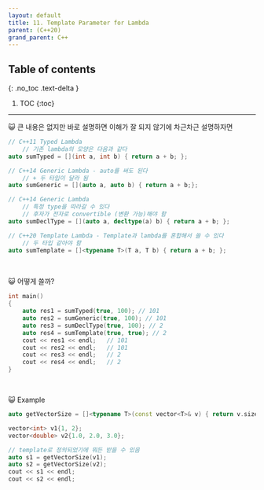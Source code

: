 ```yaml
---
layout: default
title: 11. Template Parameter for Lambda
parent: (C++20)
grand_parent: C++
---
```


## Table of contents
{: .no_toc .text-delta }

1. TOC
{:toc}

---

😺 큰 내용은 없지만 바로 설명하면 이해가 잘 되지 않기에 차근차근 설명하자면

```cpp
// C++11 Typed Lambda
    // 기존 lambda의 모양은 다음과 같다
auto sumTyped = [](int a, int b) { return a + b; }; 
```

```cpp
// C++14 Generic Lambda - auto를 써도 된다
    // + 두 타입이 달라 됨
auto sumGeneric = [](auto a, auto b) { return a + b;}; 
```

```cpp
// C++14 Generic Lambda
    // 특정 type을 따라갈 수 있다
    // 후자가 전자로 convertible (변환 가능)해야 함
auto sumDeclType = [](auto a, decltype(a) b) { return a + b; }; 
```

```cpp
// C++20 Template Lambda - Template과 lambda를 혼합해서 쓸 수 있다
    // 두 타입 같아야 함
auto sumTemplate = []<typename T>(T a, T b) { return a + b; }; 
```

<br>

😺 어떻게 쓸까?

```cpp
int main()
{
    auto res1 = sumTyped(true, 100); // 101
    auto res2 = sumGeneric(true, 100); // 101
    auto res3 = sumDeclType(true, 100); // 2
    auto res4 = sumTemplate(true, true); // 2
    cout << res1 << endl;   // 101
    cout << res2 << endl;   // 101
    cout << res3 << endl;   // 2
    cout << res4 << endl;   // 2
}
```

<br>

😺 Example

```cpp
auto getVectorSize = []<typename T>(const vector<T>& v) { return v.size(); };

vector<int> v1{1, 2};
vector<double> v2{1.0, 2.0, 3.0};

// template로 정의되었기에 뭐든 받을 수 있음
auto s1 = getVectorSize(v1);
auto s2 = getVectorSize(v2);
cout << s1 << endl;
cout << s2 << endl;
```